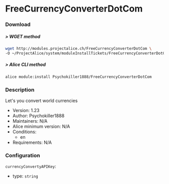 # FreeCurrencyConverterDotCom

### Download

##### > WGET method
```bash
wget http://modules.projectalice.ch/FreeCurrencyConverterDotCom \
-O ~/ProjectAlice/system/moduleInstallTickets/FreeCurrencyConverterDotCom.install
```

##### > Alice CLI method
```bash
alice module:install Psychokiller1888/FreeCurrencyConverterDotCom
```

### Description
Let's you convert world currencies

- Version: 1.23
- Author: Psychokiller1888
- Maintainers: N/A
- Alice minimum version: N/A
- Conditions:
  - en
- Requirements: N/A


### Configuration

`currencyConvertyAPIKey`:
 - type: `string`
